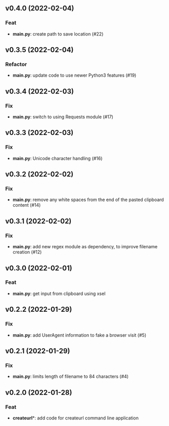 ## v0.4.0 (2022-02-04)

### Feat

- **main.py**: create path to save location (#22)

## v0.3.5 (2022-02-04)

### Refactor

- **main.py**: update code to use newer Python3 features (#19)

## v0.3.4 (2022-02-03)

### Fix

- **main.py**: switch to using Requests module (#17)

## v0.3.3 (2022-02-03)

### Fix

- **main.py**: Unicode character handling (#16)

## v0.3.2 (2022-02-02)

### Fix

- **main.py**: remove any white spaces from the end of the pasted clipboard content (#14)

## v0.3.1 (2022-02-02)

### Fix

- **main.py**: add new regex module as dependency, to improve filename creation (#12)

## v0.3.0 (2022-02-01)

### Feat

- **main.py**: get input from clipboard using xsel

## v0.2.2 (2022-01-29)

### Fix

- **main.py**: add UserAgent information to fake a browser visit (#5)

## v0.2.1 (2022-01-29)

### Fix

- **main.py**: limits length of filename to 84 characters (#4)

## v0.2.0 (2022-01-28)

### Feat

- **createurl***: add code for createurl command line application
